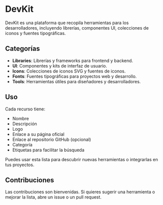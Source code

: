 # DevKit

DevKit es una plataforma que recopila herramientas para los desarrolladores, incluyendo librerías, componentes UI, colecciones de iconos y fuentes tipográficas.

## Categorías

- **Libraries**: Librerías y frameworks para frontend y backend.
- **UI**: Componentes y kits de interfaz de usuario.
- **Icons**: Colecciones de iconos SVG y fuentes de iconos.
- **Fonts**: Fuentes tipográficas para proyectos web y desarrollo.
- **Tools**: Herramientas útiles para diseñadores y desarrolladores.

## Uso

Cada recurso tiene:

- Nombre
- Descripción
- Logo
- Enlace a su página oficial
- Enlace al repositorio GitHub (opcional)
- Categoría
- Etiquetas para facilitar la búsqueda

Puedes usar esta lista para descubrir nuevas herramientas o integrarlas en tus proyectos.

## Contribuciones

Las contribuciones son bienvenidas. Si quieres sugerir una herramienta o mejorar la lista, abre un issue o un pull request.

